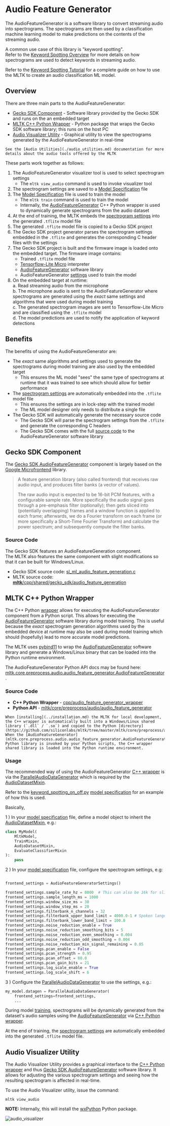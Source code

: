 # Audio Feature Generator


The AudioFeatureGenerator is a software library to convert streaming audio into spectrograms.
The spectrograms are then used by a classification machine learning model to make predictions on the 
contents of the streaming audio.

A common use case of this library is "keyword spotting".  
Refer to the [Keyword Spotting Overview](./keyword_spotting_overview.md) for more
details on how spectrograms are used to detect keywords in streaming audio.

Refer to the [Keyword Spotting Tutorial](../../mltk/tutorials/keyword_spotting_on_off) for a complete
guide on how to use the MLTK to create an audio classification ML model.


## Overview

There are three main parts to the AudioFeatureGenerator:
- [Gecko SDK Component](#gecko-sdk-component) - Software library provided by the Gecko SDK and runs on the an embedded target
- [MLTK C++ Python Wrapper](#mltk-c-python-wrapper) - Python package that wraps the Gecko SDK software library; this runs on the host PC
- [Audio Visualizer Utility](#audio-visualizer-utility) - Graphical utility to view the spectrograms generated by the AudioFeatureGenerator in real-time

```{note}
See the [Audio Utilities](./audio_utilities.md) documentation for more details about the audio tools offered by the MLTK
```

These parts work together as follows:

1. The AudioFeatureGenerator visualizer tool is used to select spectrogram settings
   - The `mltk view_audio` command is used to invoke visualizer tool
2. The spectrogram settings are saved to a [Model Specification](../guides/model_specification.md) file
3. The [Model Specification](../guides/model_specification.md) file is used to train the model
   - The `mltk train` command  is used to train the model
   - Internally, the [AudioFeatureGenerator](../cpp_development/wrappers/audio_feature_generator_wrapper.md) C++ Python wrapper is used to dynamically generate spectrograms from the audio dataset
4. At the end of training, the MLTK embeds the [spectrogram settings](../guides/model_parameters.html#audiodatasetmixin) into the generated `.tflite` model file
5. The generated `.tflite` model file is copied to a Gecko SDK project
6. The Gecko SDK project generator parses the spectrogram settings embedded in the `.tflite` and generates the corresponding C header files with the settings
7. The Gecko SDK project is built and the firmware image is loaded onto the embedded target. The firmware image contains:
   - Trained `.tflite` model file
   - [Tensorflow-Lite Micro](https://github.com/tensorflow/tflite-micro) interpreter
   - [AudioFeatureGenerator](https://docs.silabs.com/gecko-platform/latest/machine-learning/api/group-ml-audio-feature-generation) software library
   - AudioFeatureGenerator [settings](../guides/model_parameters.html#audiodatasetmixin) used to train the model
8. On the embedded target at runtime:  
   a. Read streaming audio from the microphone  
   b. The microphone audio is sent to the AudioFeatureGenerator where spectrograms are generated using the _exact_ same settings and algorithms that were used during model training  
   c. The generated spectrogram images are sent to Tensorflow-Lite Micro and are classified using the `.tflite` model  
   d. The model predictions are used to notify the application of keyword detections


## Benefits

The benefits of using the AudioFeatureGenerator are:

- The _exact_ same algorithms and settings used to generate the spectrograms during model training are also used by the embedded target
  - This ensures the ML model "sees" the same type of spectrograms at runtime that it was trained to see which should allow for better performance
- The [spectrogram settings](../guides/model_parameters.html#audiodatasetmixin) are automatically embedded into the `.tflite` model file
  - This ensures the settings are in lock-step with the trained model
  - The ML model designer only needs to distribute a single file 
- The Gecko SDK will automatically generate the necessary source code
  - The Gecko SDK will parse the spectrogram settings from the `.tflite` and generate the corresponding C headers
  - The Gecko SDK comes with the full [source code](https://github.com/SiliconLabs/gecko_sdk/blob/gsdk_4.0/util/third_party/tensorflow_extra/src/sl_ml_audio_feature_generation.c) to the AudioFeatureGenerator software library



## Gecko SDK Component

The [Gecko SDK AudioFeatureGenerator](https://docs.silabs.com/gecko-platform/latest/machine-learning/api/group-ml-audio-feature-generation) component is largely based on the [Google Microfrontend](https://github.com/tensorflow/tflite-micro/tree/main/tensorflow/lite/experimental/microfrontend/lib) library.

> A feature generation library (also called frontend) that receives raw audio input, and produces filter banks (a vector of values).
> 
> The raw audio input is expected to be 16-bit PCM features, with a configurable sample rate. More specifically the audio signal goes through a pre-emphasis filter (optionally); then gets sliced into (potentially overlapping) frames and a window function is applied to each frame; afterwards, we do a Fourier transform on each frame (or more specifically a Short-Time Fourier Transform) and calculate the power spectrum; and subsequently compute the filter banks.

### Source Code

The Gecko SDK features an AudioFeatureGeneration component.  
The MLTK also features the same component with slight modifications so that it can be built for Windows/Linux.


- Gecko SDK source code: [sl_ml_audio_feature_generation.c](https://github.com/SiliconLabs/gecko_sdk/blob/gsdk_4.0/util/third_party/tensorflow_extra/src/sl_ml_audio_feature_generation.c)
- MLTK source code: [__mltk__/cpp/shared/gecko_sdk/audio_feature_generation](../../cpp/shared/gecko_sdk/audio_feature_generation)

## MLTK C++ Python Wrapper

The C++ Python [wrapper](../cpp_development/wrappers/audio_feature_generator_wrapper.md) allows for executing the AudioFeatureGenerator component from a Python script. 
This allows for executing the [AudioFeatureGenerator](https://docs.silabs.com/gecko-platform/latest/machine-learning/api/group-ml-audio-feature-generation) software library during model training. This is useful because the _exact_ spectrogram generation algorithms used by the embedded device at runtime may also be used during model training which should (hopefully) lead to more accurate model predictions.

The MLTK uses [pybind11](https://pybind11.readthedocs.io/en/latest/) to wrap the [AudioFeatureGenerator](https://docs.silabs.com/gecko-platform/latest/machine-learning/api/group-ml-audio-feature-generation) software library and generate a Windows/Linux binary that can be loaded into the Python runtime environment.


The AudioFeatureGenerator Python API docs may be found here: [mltk.core.preprocess.audio.audio_feature_generator.AudioFeatureGenerator](mltk.core.preprocess.audio.audio_feature_generator.AudioFeatureGenerator).  


### Source Code

- __C++ Python Wrapper__ - [cpp/audio_feature_generator_wrapper](https://github.com/siliconlabs/mltk/tree/master/cpp/audio_feature_generator_wrapper)  
- __Python API__ - [mltk/core/preprocess/audio/audio_feature_generator](https://github.com/siliconlabs/mltk/tree/master/mltk/core/preprocess/audio/audio_feature_generator)


```{note}
When [installing](../installation.md) the MLTK for local development, the C++ wrapper is automatically built into a Windows/Linux shared library (`.dll` / `.so`) and copied to the Python [directory](https://github.com/siliconlabs/mltk/tree/master/mltk/core/preprocess/audio/audio_feature_generator). 
When the [AudioFeatureGenerator](mltk.core.preprocess.audio.audio_feature_generator.AudioFeatureGenerator) Python library is invoked by your Python scripts, the C++ wrapper shared library is loaded into the Python runtime environment.
```


### Usage

The recommended way of using the AudioFeatureGenerator [C++ wrapper](../cpp_development/wrappers/audio_feature_generator_wrapper.md)
is via the [ParallelAudioDataGenerator](mltk.core.preprocess.audio.parallel_generator.ParallelAudioDataGenerator) which is required by the
[AudioDatasetMixin](mltk.core.AudioDatasetMixin).

Refer to the [keyword_spotting_on_off.py](https://github.com/siliconlabs/mltk/tree/master/mltk/models/siliconlabs/keyword_spotting_on_off.py) [model specification](../guides/model_specification.md) for an example of how this is used.

Basically, 


1 ) In your [model specification](../guides/model_specification.md) file, define a model object to inherit the [AudioDatasetMixin](mltk.core.AudioDatasetMixin), e.g.:

```python
class MyModel(
    MltkModel, 
    TrainMixin, 
    AudioDatasetMixin, 
    EvaluateClassifierMixin
):
    pass

```

2 ) In your [model specification](../guides/model_specification.md) file, configure the spectrogram settings, e.g:

```python

frontend_settings = AudioFeatureGeneratorSettings()

frontend_settings.sample_rate_hz = 8000  # This can also be 16k for slightly better performance at the cost of more RAM
frontend_settings.sample_length_ms = 1000
frontend_settings.window_size_ms = 30
frontend_settings.window_step_ms = 20
frontend_settings.filterbank_n_channels = 32
frontend_settings.filterbank_upper_band_limit = 4000.0-1 # Spoken language usually only goes up to 4k
frontend_settings.filterbank_lower_band_limit = 100.0
frontend_settings.noise_reduction_enable = True
frontend_settings.noise_reduction_smoothing_bits = 5
frontend_settings.noise_reduction_even_smoothing = 0.004
frontend_settings.noise_reduction_odd_smoothing = 0.004
frontend_settings.noise_reduction_min_signal_remaining = 0.05
frontend_settings.pcan_enable = False
frontend_settings.pcan_strength = 0.95
frontend_settings.pcan_offset = 80.0
frontend_settings.pcan_gain_bits = 21
frontend_settings.log_scale_enable = True
frontend_settings.log_scale_shift = 6
```

3 ) Configure the [ParallelAudioDataGenerator](mltk.core.preprocess.audio.parallel_generator.ParallelAudioDataGenerator) to use the settings, e.g.:

```python
my_model.datagen = ParallelAudioDataGenerator(
    frontend_settings=frontend_settings,
    ...
```


During model [training](../guides/model_training.md), spectrograms will be dynamically generated from the dataset's audio samples using the 
[AudioFeatureGenerator](https://docs.silabs.com/gecko-platform/latest/machine-learning/api/group-ml-audio-feature-generation) via [C++ Python wrapper](../cpp_development/wrappers/audio_feature_generator_wrapper.md).

At the end of training, the [spectrogram settings](../guides/model_parameters.html#audiodatasetmixin) are automatically embedded into the generated `.tflite` model file.



## Audio Visualizer Utility

The Audio Visualizer Utility provides a graphical interface to the [C++ Python wrapper](mltk.core.preprocess.audio.audio_feature_generator.AudioFeatureGenerator) and thus 
[Gecko SDK AudioFeatureGenerator](https://docs.silabs.com/gecko-platform/latest/machine-learning/api/group-ml-audio-feature-generation) software library.
It allows for adjusting the various spectrogram settings and seeing how the resulting spectrogram is affected in real-time.


To use the Audio Visualizer utility, issue the command:

```shell
mltk view_audio
```

__NOTE:__ Internally, this will install the [wxPython](https://www.wxpython.org/) Python package.


![audio_visualizer](../img/audio_visualizer.gif)

